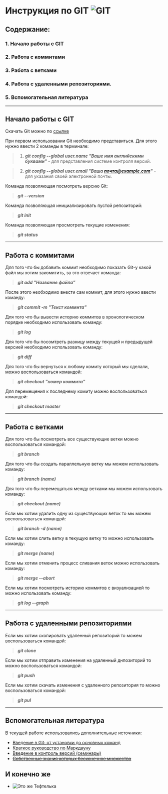 # Инструкция по GIT ![GIT](git.png)

## Содержание:
### 1. Начало работы с GIT
### 2. Работа с коммитами
### 3. Работа с ветками
### 4. Работа с удаленными репозиториями.
### 5. Вспомогательная литература

***

## Начало работы с GIT

Скачать Git можно по [ссылке](https://git-scm.com/)

При первом использовании Git необходимо представиться. Для этого нужно ввести 2 команды в терминале:

>1. ***git config --global user.name "Ваше имя английскими буквами"*** - для представления системе контроля версий.

>2. ***git config --global user.email "Ваша почта@example.com"*** - для указания своей электронной почты.

Команда позволяющая посмотреть версию Git:

>***git --version***

Команда позволяющая инициализировать пустой репозиторий:

>***git init***

Команда позволяющая просмотреть текущие изменения:

>***git status***

***

## Работа с коммитами

Для того что бы добавить коммит необходимо показать Git-у какой файл мы хотим закомитить, за это отвечает команда: 

>***git add "Название файла"***

После этого необходимо внести сам коммит, для этого нужно ввести команду:

>***git commit -m "Текст коммита"***

Для того что бы вывести историю коммитов в хронологическом порядке необходимо использовать команду:

>***git log***

Для того что бы посомтреть разницу между текущей и предыдущей версией необходимо использовать команду:

>***git diff***

Для того что бы вернуться к любому комиту который мы сделали, можно воспользоваться командой:

>***git checkout "номер коммита"***

Для перемещения к последнему комиту можно воспользоваться командой:

>***git checkout master***

***

## Работа с ветками

Для того что бы посмотреть все существующие ветки можно воспользоваться командой:

>***git branch***

Для того что бы создать параллельную ветку мы можем использовать команду:

>***git branch (name)***

Для того что бы перемещаться между ветками мы можем использовать команду:

>***git checkout (name)***

Если мы хотим удалить одну из существующих веток то мы можем воспользоваться командой:

>***git branch -d (name)***

Если мы хотим слить ветку в текущую ветку то можно использовать команду:

>***git merge (name)***

Если мы хотим отменить процесс сливания веток можно использовать команду:

>***git merge --abort***

Если мы хотим посмотреть историю коммитов с визуализацией то можно использовать команду:

>***git log --graph***

***

## Работа с удаленными репозиториями

Если мы хотим скопировать удаленный репозиторий то можем воспользоваться командой:

>***git clone***

Если мы хотим отправить изменения на удаленный днпозиторий то можно воспользоваться командой:

>***git push***

Если мы хотим скачать изменения с удаленного репозитория то можно воспользоваться командой:

>***git pul***

***

## Вспомогательная литература

В текущей работе использовались дополнительные источники:

* [Введение в Git: от установки до основных команд](https://tproger.ru/translations/beginner-git-cheatsheet/#part4)
* [Краткое руководство по Маркдауну](https://paulradzkov.com/2014/markdown_cheatsheet/)
* [Введение в контроль версий (семинары)](https://gb.ru/lessons/234458)
* [~~Собственные знания которых бесконечное множество~~]()

## И конечно же
* ![Это же Тефтелька](Teftelka.png)
